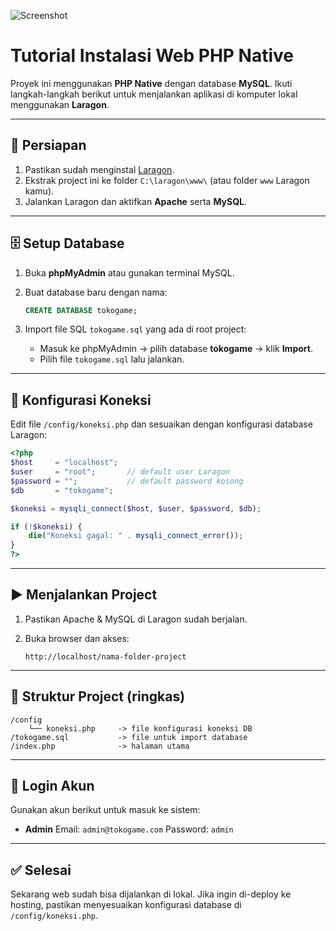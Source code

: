 ![Screenshot]([https://user-images.githubusercontent.com/123456/abcdef.png](https://github.com/mdikifahriza/tokogame/issues/1#issue-3393455348))

# Tutorial Instalasi Web PHP Native

Proyek ini menggunakan **PHP Native** dengan database **MySQL**.
Ikuti langkah-langkah berikut untuk menjalankan aplikasi di komputer lokal menggunakan **Laragon**.

---

## 🚀 Persiapan

1. Pastikan sudah menginstal [Laragon](https://laragon.org/download/).
2. Ekstrak project ini ke folder `C:\laragon\www\` (atau folder `www` Laragon kamu).
3. Jalankan Laragon dan aktifkan **Apache** serta **MySQL**.

---

## 🗄️ Setup Database

1. Buka **phpMyAdmin** atau gunakan terminal MySQL.
2. Buat database baru dengan nama:

   ```sql
   CREATE DATABASE tokogame;
   ```
3. Import file SQL `tokogame.sql` yang ada di root project:

   * Masuk ke phpMyAdmin → pilih database **tokogame** → klik **Import**.
   * Pilih file `tokogame.sql` lalu jalankan.

---

## 🔧 Konfigurasi Koneksi

Edit file `/config/koneksi.php` dan sesuaikan dengan konfigurasi database Laragon:

```php
<?php
$host     = "localhost";
$user     = "root";       // default user Laragon
$password = "";           // default password kosong
$db       = "tokogame";

$koneksi = mysqli_connect($host, $user, $password, $db);

if (!$koneksi) {
    die("Koneksi gagal: " . mysqli_connect_error());
}
?>
```

---

## ▶️ Menjalankan Project

1. Pastikan Apache & MySQL di Laragon sudah berjalan.
2. Buka browser dan akses:

   ```
   http://localhost/nama-folder-project
   ```

---

## 📂 Struktur Project (ringkas)

```
/config
    └── koneksi.php     -> file konfigurasi koneksi DB
/tokogame.sql           -> file untuk import database
/index.php              -> halaman utama
```

---

## 🔑 Login Akun

Gunakan akun berikut untuk masuk ke sistem:

* **Admin**
  Email: `admin@tokogame.com`
  Password: `admin`

---

## ✅ Selesai

Sekarang web sudah bisa dijalankan di lokal.
Jika ingin di-deploy ke hosting, pastikan menyesuaikan konfigurasi database di `/config/koneksi.php`.

